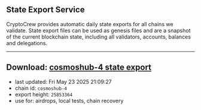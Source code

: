 ## State Export Service
CryptoCrew provides automatic daily state exports for all chains we validate. State export files can be used as genesis files and are a snapshot of the current blockchain state, including all validators, accounts, balances and delegations.

---
**Download: [cosmoshub-4 state export](https://dl-eu2.ccvalidators.com/SERVICE/cosmoshub/cosmoshub-4_export_25853364.json)**
---

- last updated: Fri May 23 2025 21:09:27
- chain id: `cosmoshub-4`
- export height: `25853364`
- use for: airdrops, local tests, chain recovery
